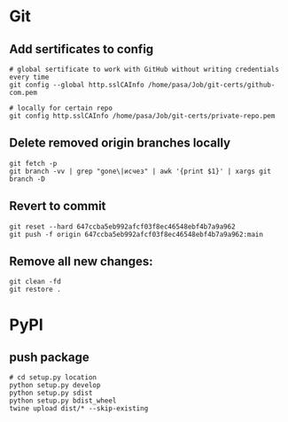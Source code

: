 
# Git

## Add sertificates to config

```
# global sertificate to work with GitHub without writing credentials every time
git config --global http.sslCAInfo /home/pasa/Job/git-certs/github-com.pem

# locally for certain repo
git config http.sslCAInfo /home/pasa/Job/git-certs/private-repo.pem
```

## Delete removed origin branches locally

```
git fetch -p
git branch -vv | grep "gone\|исчез" | awk '{print $1}' | xargs git branch -D
```

## Revert to commit

```
git reset --hard 647ccba5eb992afcf03f8ec46548ebf4b7a9a962
git push -f origin 647ccba5eb992afcf03f8ec46548ebf4b7a9a962:main
```

## Remove all new changes:

```
git clean -fd
git restore .
```


# PyPI

## push package

```
# cd setup.py location 
python setup.py develop
python setup.py sdist
python setup.py bdist_wheel
twine upload dist/* --skip-existing
```
